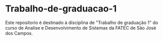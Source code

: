 # Trabalho-de-graduacao-1

Este repositorio é destinado à disciplina de "Trabalho de graduação 1" do curso de Analise e Desenvolvimento de Sistemas da FATEC de São José dos Campos.
